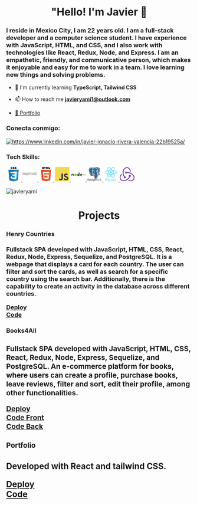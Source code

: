 <h1 align="center">"Hello! I'm Javier 👋</h1>
<h3 align="Left">
I reside in Mexico City, I am 22 years old. I am a full-stack developer and a computer science student. I have experience with JavaScript, HTML, and CSS, and I also work with technologies like React, Redux, Node, and Express. I am an empathetic, friendly, and communicative person, which makes it enjoyable and easy for me to work in a team. I love learning new things and solving problems.</h3>

- 🌱 I'm currently learning **TypeScript, Tailwind CSS**

- 📫 How to reach me **javieryami1@outlook.com**

- <a href="https://portfolio-silk-nine-81.vercel.app" target="blank">💼 Portfolio </a>

<h3 align="left">Conecta conmigo:</h3>
<p align="left">
<a href="https://www.linkedin.com/in/javier-ignacio-rivera-valencia-22b19525a/" target="blank"><img align="center" src="https://raw.githubusercontent.com/rahuldkjain/github-profile-readme-generator/master/src/images/icons/Social/linked-in-alt.svg" alt="https://www.linkedin.com/in/javier-ignacio-rivera-valencia-22b19525a/" height="30" width="40" /></a>
</p>

<h3 align="left">Tech Skills:</h3>
<p align="left"> <a href="https://www.w3schools.com/css/" target="_blank" rel="noreferrer"> <img src="https://raw.githubusercontent.com/devicons/devicon/master/icons/css3/css3-original-wordmark.svg" alt="css3" width="40" height="40"/> </a> <a href="https://expressjs.com" target="_blank" rel="noreferrer"> <img src="https://raw.githubusercontent.com/devicons/devicon/master/icons/express/express-original-wordmark.svg" alt="express" width="40" height="40"/> </a> <a href="https://www.w3.org/html/" target="_blank" rel="noreferrer"> <img src="https://raw.githubusercontent.com/devicons/devicon/master/icons/html5/html5-original-wordmark.svg" alt="html5" width="40" height="40"/> </a> <a href="https://developer.mozilla.org/en-US/docs/Web/JavaScript" target="_blank" rel="noreferrer"> <img src="https://raw.githubusercontent.com/devicons/devicon/master/icons/javascript/javascript-original.svg" alt="javascript" width="40" height="40"/> </a> <a href="https://nodejs.org" target="_blank" rel="noreferrer"> <img src="https://raw.githubusercontent.com/devicons/devicon/master/icons/nodejs/nodejs-original-wordmark.svg" alt="nodejs" width="40" height="40"/> </a> <a href="https://www.postgresql.org" target="_blank" rel="noreferrer"> <img src="https://raw.githubusercontent.com/devicons/devicon/master/icons/postgresql/postgresql-original-wordmark.svg" alt="postgresql" width="40" height="40"/> </a> <a href="https://reactjs.org/" target="_blank" rel="noreferrer"> <img src="https://raw.githubusercontent.com/devicons/devicon/master/icons/react/react-original-wordmark.svg" alt="react" width="40" height="40"/> </a> <a href="https://redux.js.org" target="_blank" rel="noreferrer"> <img src="https://raw.githubusercontent.com/devicons/devicon/master/icons/redux/redux-original.svg" alt="redux" width="40" height="40"/> </a> </p>

<p><img align="center" src="https://github-readme-stats.vercel.app/api/top-langs?username=javieryami&show_icons=true&locale=en&layout=compact" alt="javieryami" /></p>

<h1 align="center">Projects</h1>
<h3 aling="center"> Henry Countries <h3/>
<p>Fullstack SPA developed with JavaScript, HTML, CSS, React, Redux, Node, Express, Sequelize, and PostgreSQL. It is a webpage that displays a card for each country. The user can filter and sort the cards, as well as search for a specific country using the search bar. Additionally, there is the capability to create an activity in the database across different countries.<p/>
<a href="https://pi-countries-main-eosin.vercel.app">Deploy<a/>
<br/>
<a href="https://github.com/JavierYami/PI-Countries-main">Code<a/>
<br/>
<h3 aling="center">Books4All <h3/>
<p> 
Fullstack SPA developed with JavaScript, HTML, CSS, React, Redux, Node, Express, Sequelize, and PostgreSQL. An e-commerce platform for books, where users can create a profile, purchase books, leave reviews, filter and sort, edit their profile, among other functionalities.<p/>
<a href="https://books4-all-front.vercel.app">Deploy<a/>
<br/>
<a href="https://github.com/Nickolan/Books4All-Front">Code Front<a/>
<br/>
<a href="https://github.com/Nickolan/Books4All-Back">Code Back<a/>
 <br/>
<h3 aling="center">Portfolio <h3/>
<p> 
  Developed with React and tailwind CSS.
<p/>
<a href="https://portfolio-silk-nine-81.vercel.app">Deploy<a/>
<br/>
<a href="https://github.com/JavierYami/portfolio">Code<a/>





